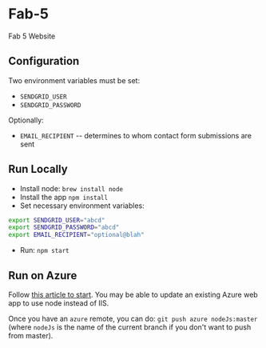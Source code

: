 # Fab-5
Fab 5 Website

## Configuration

Two environment variables must be set:

* `SENDGRID_USER`
* `SENDGRID_PASSWORD`

Optionally:

* `EMAIL_RECIPIENT` -- determines to whom contact form submissions are sent

## Run Locally

* Install node: `brew install node`
* Install the app `npm install`
* Set necessary environment variables:

```bash
export SENDGRID_USER="abcd"
export SENDGRID_PASSWORD="abcd"
export EMAIL_RECIPIENT="optional@blah"
```

* Run: `npm start`

## Run on Azure

Follow [this article to start](https://azure.microsoft.com/en-us/documentation/articles/web-sites-nodejs-develop-deploy-mac/). You may be able to update an existing Azure 
web app to use node instead of IIS.

Once you have an `azure` remote, you can do: `git push azure nodeJs:master` (where `nodeJs` is the name of the current branch if you don't want to push from master).

